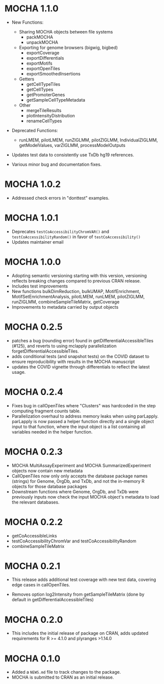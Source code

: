 # MOCHA 1.1.0
* New Functions:
  - Sharing MOCHA objects between file systems
    - packMOCHA
    - unpackMOCHA
  - Exporting for genome browsers (bigwig, bigbed)
    - exportCoverage
    - exportDifferentials
    - exportMotifs
    - exportOpenTiles
    - exportSmoothedInsertions
  - Getters 
    - getCellTypeTiles
    - getCellTypes
    - getPromoterGenes
    - getSampleCellTypeMetadata
  - Other
    - mergeTileResults
    - plotIntensityDistribution
    - renameCellTypes

* Deprecated Functions:
  - runLMEM, pilotLMEM, runZIGLMM, pilotZIGLMM, IndividualZIGLMM, getModelValues, varZIGLMM, processModelOutputs
  
* Updates test data to consistently use TxDb hg19 references.

* Various minor bug and documentation fixes.

# MOCHA 1.0.2
* Addressed check errors in "donttest" examples.

# MOCHA 1.0.1

* Deprecates `testCoAccessibilityChromVAR()` and `testCoAccessibilityRandom()` in favor of `testCoAccessibility()`
* Updates maintainer email

# MOCHA 1.0.0

* Adopting semantic versioning starting with this version, versioning reflects breaking changes compared to previous CRAN release.
* Includes test improvements
* New functions bulkDimReduction, bulkUMAP, MotifEnrichment, MotifSetEnrichmentAnalysis, pilotLMEM, runLMEM, pilotZIGLMM, runZIGLMM, combineSampleTileMatrix, getCoverage
* Improvements to metadata carried by output objects

# MOCHA 0.2.5

* patches a bug (rounding error) found in getDifferentialAccessibleTiles (#125), and reverts to using mclapply parallelization forgetDifferentialAccessibleTiles.
* adds conditional tests (and snapshot tests) on the COVID dataset to ensure reproducibility with results in the MOCHA manuscript
* updates the COVID vignette through differentials to reflect the latest usage.

# MOCHA 0.2.4

* Fixes bug in callOpenTiles where "Clusters" was hardcoded in the step computing fragment counts table.
* Parallelization overhaul to address memory leaks when using parLapply. parLapply is now passed a helper function directly and a single object input to that function, where the input object is a list containing all variables needed in the helper function.

# MOCHA 0.2.3

* MOCHA MultiAssayExperiment and MOCHA SummarizedExperiment objects now contain new metadata 
* CallOpenTiles now only only accepts the database package names (strings) for Genome, OrgDb, and TxDb, and not the in-memory R objects for those database packages
* Downstream functions where Genome, OrgDb, and TxDb were previously inputs now check the input MOCHA object's metadata to load the relevant databases.

# MOCHA 0.2.2

* getCoAccessibleLinks
* testCoAccessibilityChromVar and testCoAccessibilityRandom
* combineSampleTileMatrix

# MOCHA 0.2.1

* This release adds additional test coverage with new test data, covering edge cases in callOpenTiles.

* Removes option log2Intensity from getSampleTileMatrix (done by default in getDifferentialAccessibleTiles)

# MOCHA 0.2.0

* This includes the initial release of package on CRAN, adds updated requirements for R >= 4.1.0 and plyranges >1.14.0

# MOCHA 0.1.0

* Added a `NEWS.md` file to track changes to the package.
* MOCHA is submitted to CRAN as an initial release.
